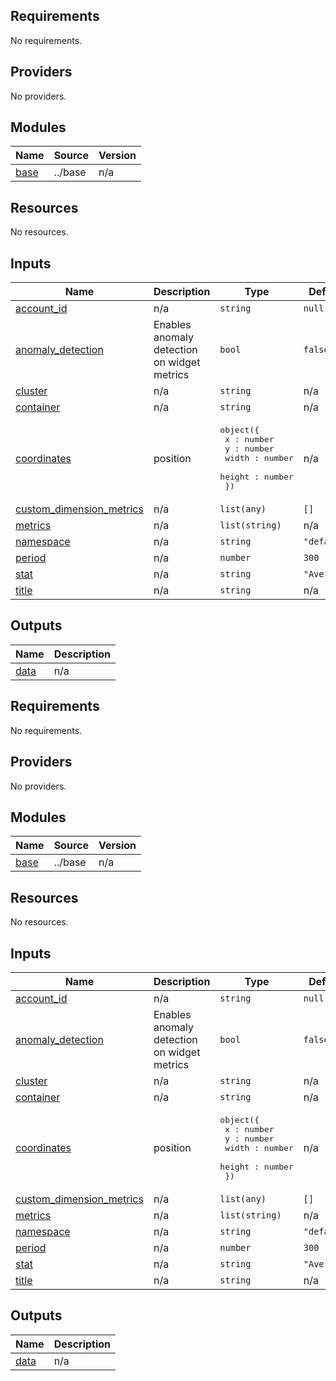 <!-- BEGIN_TF_DOCS -->
## Requirements

No requirements.

## Providers

No providers.

## Modules

| Name | Source | Version |
|------|--------|---------|
| <a name="module_base"></a> [base](#module\_base) | ../base | n/a |

## Resources

No resources.

## Inputs

| Name | Description | Type | Default | Required |
|------|-------------|------|---------|:--------:|
| <a name="input_account_id"></a> [account\_id](#input\_account\_id) | n/a | `string` | `null` | no |
| <a name="input_anomaly_detection"></a> [anomaly\_detection](#input\_anomaly\_detection) | Enables anomaly detection on widget metrics | `bool` | `false` | no |
| <a name="input_cluster"></a> [cluster](#input\_cluster) | n/a | `string` | n/a | yes |
| <a name="input_container"></a> [container](#input\_container) | n/a | `string` | n/a | yes |
| <a name="input_coordinates"></a> [coordinates](#input\_coordinates) | position | <pre>object({<br>    x : number<br>    y : number<br>    width : number<br>    height : number<br>  })</pre> | n/a | yes |
| <a name="input_custom_dimension_metrics"></a> [custom\_dimension\_metrics](#input\_custom\_dimension\_metrics) | n/a | `list(any)` | `[]` | no |
| <a name="input_metrics"></a> [metrics](#input\_metrics) | n/a | `list(string)` | n/a | yes |
| <a name="input_namespace"></a> [namespace](#input\_namespace) | n/a | `string` | `"default"` | no |
| <a name="input_period"></a> [period](#input\_period) | n/a | `number` | `300` | no |
| <a name="input_stat"></a> [stat](#input\_stat) | n/a | `string` | `"Average"` | no |
| <a name="input_title"></a> [title](#input\_title) | n/a | `string` | n/a | yes |

## Outputs

| Name | Description |
|------|-------------|
| <a name="output_data"></a> [data](#output\_data) | n/a |
<!-- END_TF_DOCS -->
<!-- BEGINNING OF PRE-COMMIT-TERRAFORM DOCS HOOK -->
## Requirements

No requirements.

## Providers

No providers.

## Modules

| Name | Source | Version |
|------|--------|---------|
| <a name="module_base"></a> [base](#module\_base) | ../base | n/a |

## Resources

No resources.

## Inputs

| Name | Description | Type | Default | Required |
|------|-------------|------|---------|:--------:|
| <a name="input_account_id"></a> [account\_id](#input\_account\_id) | n/a | `string` | `null` | no |
| <a name="input_anomaly_detection"></a> [anomaly\_detection](#input\_anomaly\_detection) | Enables anomaly detection on widget metrics | `bool` | `false` | no |
| <a name="input_cluster"></a> [cluster](#input\_cluster) | n/a | `string` | n/a | yes |
| <a name="input_container"></a> [container](#input\_container) | n/a | `string` | n/a | yes |
| <a name="input_coordinates"></a> [coordinates](#input\_coordinates) | position | <pre>object({<br>    x : number<br>    y : number<br>    width : number<br>    height : number<br>  })</pre> | n/a | yes |
| <a name="input_custom_dimension_metrics"></a> [custom\_dimension\_metrics](#input\_custom\_dimension\_metrics) | n/a | `list(any)` | `[]` | no |
| <a name="input_metrics"></a> [metrics](#input\_metrics) | n/a | `list(string)` | n/a | yes |
| <a name="input_namespace"></a> [namespace](#input\_namespace) | n/a | `string` | `"default"` | no |
| <a name="input_period"></a> [period](#input\_period) | n/a | `number` | `300` | no |
| <a name="input_stat"></a> [stat](#input\_stat) | n/a | `string` | `"Average"` | no |
| <a name="input_title"></a> [title](#input\_title) | n/a | `string` | n/a | yes |

## Outputs

| Name | Description |
|------|-------------|
| <a name="output_data"></a> [data](#output\_data) | n/a |
<!-- END OF PRE-COMMIT-TERRAFORM DOCS HOOK -->
